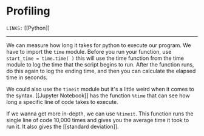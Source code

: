 # Profiling
`LINKS:` [[Python]]

---
We can measure how long it takes for python to execute our program. We have to import the `time` module. Before you run your function, use `start_time = time.time( )` this will use the time function from the time module to log the time that the script begins to run. After the function runs, do this again to log the ending time, and then you can calculate the elapsed time in seconds. 

We could also use the `timeit` module but it's a little weird when it comes to the syntax. 
[[Jupyter Notebook]] has the function `%time` that can see how long a specific line of code takes to execute. 

If we wanna get more in-depth, we can use `%timeit`. This function runs the single line of code 10,000 times and gives you the average time it took to run it. It also gives the [[standard deviation]]. 
